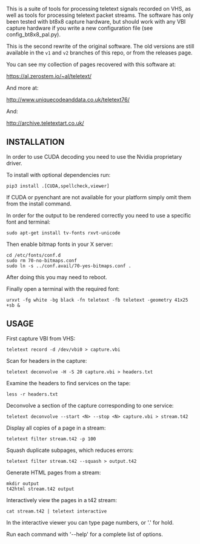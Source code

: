 This is a suite of tools for processing teletext signals recorded on VHS, as
well as tools for processing teletext packet streams. The software has only
been tested with bt8x8 capture hardware, but should work with any VBI capture
hardware if you write a new configuration file (see config_bt8x8_pal.py).

This is the second rewrite of the original software. The old versions are
still available in the `v1` and `v2` branches of this repo, or from the
releases page.

You can see my collection of pages recovered with this software at:

https://al.zerostem.io/~al/teletext/

And more at:

http://www.uniquecodeanddata.co.uk/teletext76/

And:

http://archive.teletextart.co.uk/

INSTALLATION
------------

In order to use CUDA decoding you need to use the Nvidia proprietary driver.

To install with optional dependencies run:

    pip3 install .[CUDA,spellcheck,viewer]

If CUDA or pyenchant are not available for your platform simply omit them
from the install command.

In order for the output to be rendered correctly you need to use a specific
font and terminal:

    sudo apt-get install tv-fonts rxvt-unicode

Then enable bitmap fonts in your X server:

    cd /etc/fonts/conf.d
    sudo rm 70-no-bitmaps.conf
    sudo ln -s ../conf.avail/70-yes-bitmaps.conf .

After doing this you may need to reboot.

Finally open a terminal with the required font:

    urxvt -fg white -bg black -fn teletext -fb teletext -geometry 41x25 +sb &


USAGE
-----

First capture VBI from VHS:

    teletext record -d /dev/vbi0 > capture.vbi

Scan for headers in the capture:

    teletext deconvolve -H -S 20 capture.vbi > headers.txt

Examine the headers to find services on the tape:

    less -r headers.txt

Deconvolve a section of the capture corresponding to one service:

    teletext deconvolve --start <N> --stop <N> capture.vbi > stream.t42

Display all copies of a page in a stream:

    teletext filter stream.t42 -p 100

Squash duplicate subpages, which reduces errors:

    teletext filter stream.t42 --squash > output.t42

Generate HTML pages from a stream:

    mkdir output
    t42html stream.t42 output

Interactively view the pages in a t42 stream:

    cat stream.t42 | teletext interactive

In the interactive viewer you can type page numbers, or '.' for hold.

Run each command with '--help' for a complete list of options.

